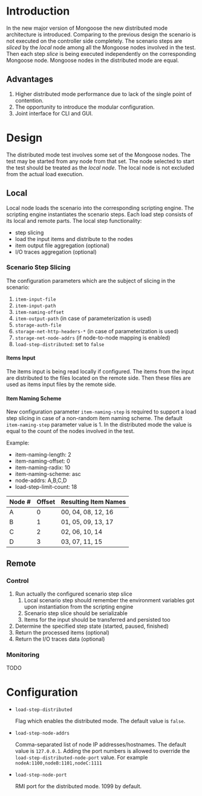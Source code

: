 # Introduction

In the new major version of Mongoose the new distributed mode
architecture is introduced. Comparing to the previous design the
scenario is not executed on the controller side completely. The scenario
steps are *sliced* by the *local* node among all the Mongoose nodes
involved in the test. Then each step *slice* is being executed
independently on the corresponding Mongoose node. Mongoose nodes in the
distributed mode are equal.

## Advantages

1. Higher distributed mode performance due to lack of the single point
of contention.
2. The opportunity to introduce the modular configuration.
3. Joint interface for CLI and GUI.

# Design

The distributed mode test involves some set of the Mongoose nodes. The
test may be started from any node from that set. The node selected to
start the test should be treated as the *local node*. The local node is
not excluded from the actual load execution.

## Local

Local node loads the scenario into the corresponding scripting engine.
The scripting engine instantiates the scenario steps. Each load step
consists of its local and remote parts. The local step functionality:

* step slicing
* load the input items and distribute to the nodes
* item output file aggregation (optional)
* I/O traces aggregation (optional)

### Scenario Step Slicing

The configuration parameters which are the subject of slicing in the
scenario:

1. `item-input-file`
2. `item-input-path`
3. `item-naming-offset`
4. `item-output-path` (in case of parameterization is used)
5. `storage-auth-file`
6. `storage-net-http-headers-*` (in case of parameterization is used)
7. `storage-net-node-addrs` (if node-to-node mapping is enabled)
8. `load-step-distributed`: set to `false`

#### Items Input

The items input is being read locally if configured. The items from the input are distributed to the
files located on the remote side. Then these files are used as items input files by the remote side.

#### Item Naming Scheme

New configuration parameter `item-naming-step` is required to support
a load step slicing in case of a non-random item naming scheme. The
default `item-naming-step` parameter value is 1. In the distributed
mode the value is equal to the count of the nodes involved in the test.

Example:

* item-naming-length: 2
* item-naming-offset: 0
* item-naming-radix: 10
* item-naming-scheme: asc
* node-addrs: A,B,C,D
* load-step-limit-count: 18

| Node # | Offset | Resulting Item Names |
|--------|--------|----------------------|
| A      | 0      | 00, 04, 08, 12, 16   |
| B      | 1      | 01, 05, 09, 13, 17   |
| C      | 2      | 02, 06, 10, 14       |
| D      | 3      | 03, 07, 11, 15       |

## Remote

### Control

1. Run actually the configured scenario step slice
    1. Local scenario step should remember the environment variables
    got upon instantiation from the scripting engine
    2. Scenario step slice should be serializable
    3. Items for the input should be transferred and persisted too
2. Determine the specified step state (started, paused, finished)
3. Return the processed items (optional)
4. Return the I/O traces data (optional)

### Monitoring

TODO

# Configuration

* `load-step-distributed`

    Flag which enables the distributed mode. The default value is
    `false`.

* `load-step-node-addrs`

    Comma-separated list of node IP addresses/hostnames. The default
    value is `127.0.0.1`. Adding the port numbers is allowed to override
    the `load-step-distributed-node-port` value. For example
    `nodeA:1100,nodeB:1101,nodeC:1111`

* `load-step-node-port`

    RMI port for the distributed mode. 1099 by default.
